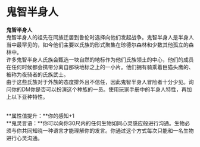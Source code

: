 # 鬼智半身人

**鬼智半身人**\
鬼智半身人的祖先在同族迁居到鲁伦时选择向他们发起战争。鬼智半身人是半身人当中最罕见的，如今他们主要以氏族的形式聚集在琼德尔森林和少数其他孤立的森林中。\
许多鬼智半身人氏族会甄选一块自然的地标作为他们氏族领土的中心，他们的成员在任何时候都会携带分离自那块地标之上的一小片。他们拥有骑乘着巨猫头鹰的、被称为夜骑者的氏族武士。\
由于这些氏族对于外族的态度排外且不信任，因此鬼智半身人冒险者十分少见。询问你的DM你是否可以扮演这个种族的一员。使用玩家手册中的半身人特性，再加上以下亚种特性。

\
**属性值提升：**你的感知+1\
**鬼灵言语：**你可以向你30尺内的任何生物如同心灵感应般进行沟通。生物必须与你共同知晓一种语言才能理解你的发言。你通过这个方式每次只能和一名生物进行心灵沟通。
